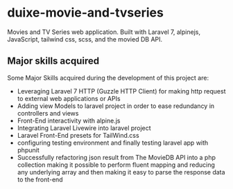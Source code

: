 # duixe-movie-and-tvseries

Movies and TV Series web application. Built with Laravel 7, alpinejs, JavaScript, tailwind css, scss, and the movied DB API.

## Major skills acquired

Some Major Skills acquired during the development of this project are:

- Leveraging Laravel 7 HTTP (Guzzle HTTP Client) for making http request to external web applications or APIs
- Adding view Models to laravel project in order to ease redundancy in controllers and views
- Front-End interactivity with alpine.js
- Integrating Laravel Livewire into laravel project
- Laravel Front-End presets for TailWind.css
- configuring testing environment and finally testing laravel app with phpunit
- Successfully refactoring json result from The MovieDB API into a php collection making it possible to perform fluent mapping and reducing any underlying array and then making it easy to parse the response data to the front-end
